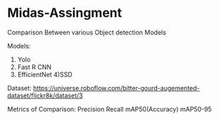 # Midas-Assingment
Comparison Between various Object detection Models

Models:
1) Yolo
2) Fast R CNN
3) EfficientNet
4)SSD

Dataset:
https://universe.roboflow.com/bitter-gourd-augemented-dataset/flickr8k/dataset/3

Metrics of Comparison:
Precision
Recall
mAP50(Accuracy)
mAP50-95
